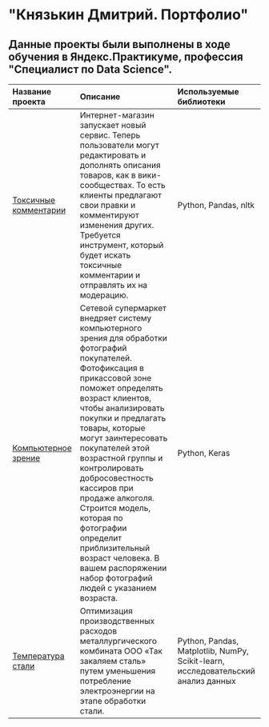 # "Князькин Дмитрий. Портфолио"
	
## Данные проекты были выполнены в ходе обучения в Яндекс.Практикуме, профессия "Специалист по Data Science".

| Название проекта | Описание | Используемые библиотеки |
| :-------------------- | :--------------------- |:---------------------------|
| [Токсичные комментарии](https://github.com/DmitriiKnyazkin/tree/master/toxic_comments_wikishop)| Интернет-магазин запускает новый сервис. Теперь пользователи могут редактировать и дополнять описания товаров, как в вики-сообществах. То есть клиенты предлагают свои правки и комментируют изменения других. Требуется инструмент, который будет искать токсичные комментарии и отправлять их на модерацию. | Python, Pandas, nltk |
| [Компьютерное зрение](https://github.com/DmitriiKnyazkin/tree/master/computer_vision)| Сетевой супермаркет внедряет систему компьютерного зрения для обработки фотографий покупателей. Фотофиксация в прикассовой зоне поможет определять возраст клиентов, чтобы анализировать покупки и предлагать товары, которые могут заинтересовать покупателей этой возрастной группы и контролировать добросовестность кассиров при продаже алкоголя. Строится модель, которая по фотографии определит приблизительный возраст человека. В вашем распоряжении набор фотографий людей с указанием возраста.| Python, Keras  |
| [Температура стали](https://github.com/DmitriiKnyazkin/tree/master/steel_temperatures)| Оптимизация производственных расходов металлургического комбината ООО «Так закаляем сталь» путем уменьшения потребление электроэнергии на этапе обработки стали.| Python, Pandas, Matplotlib, NumPy, Scikit-learn, исследовательский анализ данных |